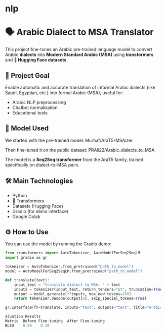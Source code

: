 # nlp

<div dir="ltr" align="left">

# 🗣️ Arabic Dialect to MSA Translator

This project fine-tunes an Arabic pre-trained language model to convert Arabic **dialects** into **Modern Standard Arabic (MSA)** using **transformers** and **🤗 Hugging Face datasets**.

## 📌 Project Goal

Enable automatic and accurate translation of informal Arabic dialects (like Saudi, Egyptian, etc.) into formal Arabic (MSA), useful for:

- Arabic NLP preprocessing
- Chatbot normalization
- Educational tools

## 🧠 Model Used

We started with the pre-trained model:
Murhaf/AraT5-MSAizer

Then fine-tuned it on the public dataset:
PRAli22/Arabic_dialects_to_MSA

The model is a **Seq2Seq transformer** from the AraT5 family, trained specifically on dialect-to-MSA pairs.

## 🛠️ Main Technologies

- Python
- 🤗 Transformers
- Datasets (Hugging Face)
- Gradio (for demo interface)
- Google Colab

## ⚙️ How to Use

You can use the model by running the Gradio demo:

```python
from transformers import AutoTokenizer, AutoModelForSeq2SeqLM
import gradio as gr

tokenizer = AutoTokenizer.from_pretrained("path_to_model")
model = AutoModelForSeq2SeqLM.from_pretrained("path_to_model")

def translate(text):
    input_text = "translate dialect to MSA: " + text
    inputs = tokenizer(input_text, return_tensors="pt", truncation=True, padding=True)
    output = model.generate(**inputs, max_new_tokens=100)
    return tokenizer.decode(output[0], skip_special_tokens=True)

gr.Interface(fn=translate, inputs="text", outputs="text", title="Arabic Dialect to MSA").launch()

aluation Results
Metric	Before Fine-tuning	After Fine-tuning
BLEU	0.08	0.20


